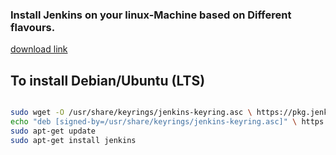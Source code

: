 ### Install Jenkins on your linux-Machine based on Different flavours.

[download link](https://www.jenkins.io/doc/book/installing/linux/.)

## To install Debian/Ubuntu (LTS)

```bash

sudo wget -O /usr/share/keyrings/jenkins-keyring.asc \ https://pkg.jenkins.io/debian-stable/jenkins.io-2023.key
echo "deb [signed-by=/usr/share/keyrings/jenkins-keyring.asc]" \ https://pkg.jenkins.io/debian-stable binary/ | sudo tee \ /etc/apt/sources.list.d/jenkins.list > /dev/null
sudo apt-get update
sudo apt-get install jenkins

```